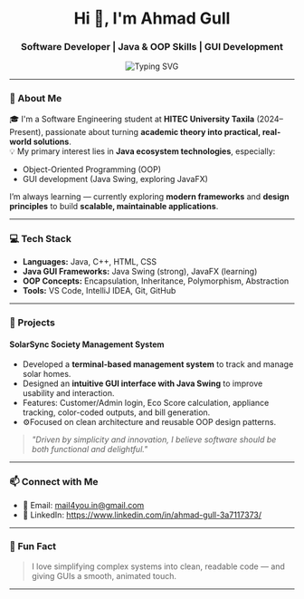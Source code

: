<h1 align="center">Hi 👋, I'm Ahmad Gull</h1>
<h3 align="center">Software Developer | Java & OOP Skills | GUI Development</h3>

<p align="center">
<img src="https://readme-typing-svg.herokuapp.com?font=Fira+Code&size=22&duration=4000&pause=1000&center=true&vCenter=true&width=600&lines=Java+Developer+%7C+GUI+Specialist;OOP+Design+and+Clean+Code+Enthusiast;Building+Java+Swing+%2B+JavaFX+Projects" alt="Typing SVG" />

</p>

---

### 📌 About Me

🎓 I'm a Software Engineering student at **HITEC University Taxila** (2024–Present), passionate about turning **academic theory into practical, real-world solutions**.  
💡 My primary interest lies in **Java ecosystem technologies**, especially:

- Object-Oriented Programming (OOP)
- GUI development (Java Swing, exploring JavaFX)

I’m always learning — currently exploring **modern frameworks** and **design principles** to build **scalable, maintainable applications**.

---

### 💻 Tech Stack

- **Languages:** Java, C++, HTML, CSS
- **Java GUI Frameworks:** Java Swing (strong), JavaFX (learning)
- **OOP Concepts:** Encapsulation, Inheritance, Polymorphism, Abstraction
- **Tools:** VS Code, IntelliJ IDEA, Git, GitHub

---

### 🚀 Projects

#### SolarSync Society Management System

- Developed a **terminal-based management system** to track and manage solar homes.
- Designed an **intuitive GUI interface with Java Swing** to improve usability and interaction.
- Features: Customer/Admin login, Eco Score calculation, appliance tracking, color-coded outputs, and bill generation.
- ⚙Focused on clean architecture and reusable OOP design patterns.

> *"Driven by simplicity and innovation, I believe software should be both functional and delightful."*

---

### 📫 Connect with Me

- 📧 Email: mail4you.in@gmail.com
- 💼 LinkedIn: https://www.linkedin.com/in/ahmad-gull-3a7117373/

---

### 🧠 Fun Fact

> I love simplifying complex systems into clean, readable code — and giving GUIs a smooth, animated touch.

---
